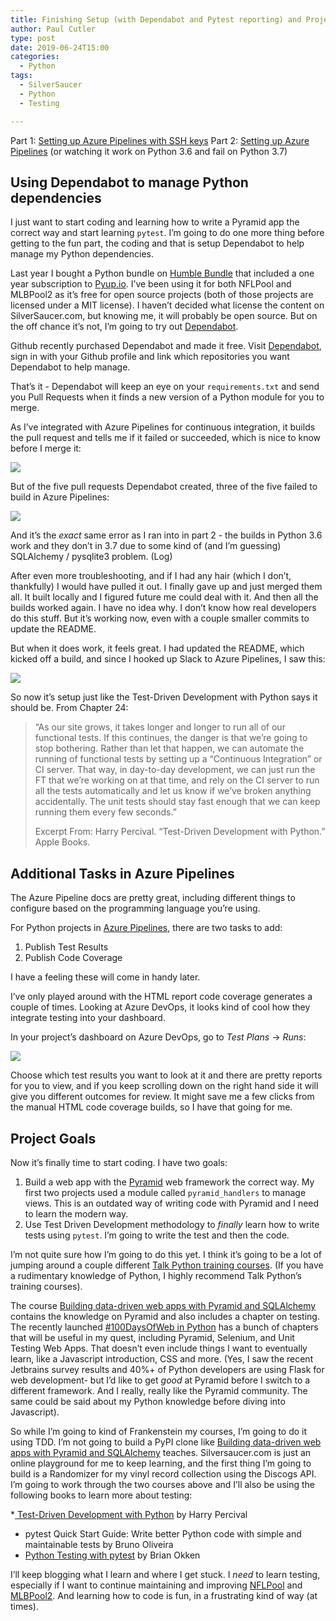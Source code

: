 ```yaml
---
title: Finishing Setup (with Dependabot and Pytest reporting) and Project Goals - Part 3
author: Paul Cutler
type: post
date: 2019-06-24T15:00
categories:
  - Python
tags:
  - SilverSaucer
  - Python
  - Testing

---
```


Part 1: [Setting up Azure Pipelines with SSH keys](https://paulcutler.org/blog/learning-pytest-using-continuous-integration-with-azure-pipelines-or-ssh-key-hell-part-1/)
Part 2: [Setting up Azure Pipelines](https://paulcutler.org/blog/setting-up-azure-pipelines-part-2/) (or watching it work on Python 3.6 and fail on Python 3.7)

## Using Dependabot to manage Python dependencies

I just want to start coding and learning how to write a Pyramid app the correct way and start learning `pytest`.  I’m going to do one more thing before getting to the fun part, the coding and that is setup Dependabot to help manage my Python dependencies.

Last year I bought a Python bundle on [Humble Bundle](https://humblebundle.com) that included a one year subscription to [Pyup.io](https://pyup.io).  I’ve been using it for both NFLPool and MLBPool2 as it’s free for open source projects (both of those projects are licensed under a MIT license).  I haven’t decided what license the content on SilverSaucer.com, but knowing me, it will probably be open source.  But on the off chance it’s not, I’m going to try out [Dependabot](https://dependabot.com/).

Github recently purchased Dependabot and made it free.  Visit [Dependabot](https://dependabot.com/), sign in with your Github profile and link which repositories you want Dependabot to help manage.

That’s it - Dependabot will keep an eye on your `requirements.txt` and send you Pull Requests when it finds a new version of a Python module for you to merge.

As I’ve integrated with Azure Pipelines for continuous integration, it builds the pull request and tells me if it failed or succeeded, which is nice to know before I merge it:

![](Screenshot%202019-06-20%2009.02.44.png)

But of the five pull requests Dependabot created, three of the five failed to build in Azure Pipelines:

![](dependabot-ci-failed.png)

And it’s the *exact* same error as I ran into in part 2 - the builds in Python 3.6 work and they don’t in 3.7 due to some kind of (and I’m guessing) SQLAlchemy / pysqlite3 problem.  (Log)

After even more troubleshooting, and if I had any hair (which I don’t, thankfully) I would have pulled it out.  I finally gave up and just merged them all.  It built locally and I figured future me could deal with it.  And then all the builds worked again.  I have no idea why.  I don’t know how real developers do this stuff.  But it’s working now, even with a couple smaller commits to update the README.

But when it does work, it feels great.  I had updated the README, which kicked off a build, and since I hooked up Slack to Azure Pipelines, I saw this:

![](azure-build-worked.png)

So now it’s setup just like the Test-Driven Development with Python says it should be.  From Chapter 24:

> “As our site grows, it takes longer and longer to run all of our functional tests. If this continues, the danger is that we’re going to stop bothering.
> Rather than let that happen, we can automate the running of functional tests by setting up a “Continuous Integration” or CI server. That way, in day-to-day development, we can just run the FT that we’re working on at that time, and rely on the CI server to run all the tests automatically and let us know if we’ve broken anything accidentally. The unit tests should stay fast enough that we can keep running them every few seconds.”
> 
> Excerpt From: Harry Percival. “Test-Driven Development with Python.” Apple Books. 

## Additional Tasks in Azure Pipelines

The Azure Pipeline docs are pretty great, including different things to configure based on the programming language you’re using.

For Python projects in [Azure Pipelines](https://docs.microsoft.com/en-us/azure/devops/pipelines/languages/python?view=azure-devops), there are two tasks to add:
1. Publish Test Results
2. Publish Code Coverage

I have a feeling these will come in handy later.

I’ve only played around with the HTML report code coverage generates a couple of times.  Looking at Azure DevOps, it looks kind of cool how they integrate testing into your dashboard.

In your project’s dashboard on Azure DevOps, go to *Test Plans* -\> *Runs*:  

![](azure-test-runs.png)

Choose which test results you want to look at it and there are pretty reports for you to view, and if you keep scrolling down on the right hand side it will give you different outcomes for review.  It might save me a few clicks from the manual HTML code coverage builds, so I have that going for me.

## Project Goals

Now it’s finally time to start coding.  I have two goals:

1. Build a web app with the [Pyramid](https://trypyramid.com) web framework the correct way.   My first two projects used a module called `pyramid_handlers` to manage views.  This is an outdated way of writing code with Pyramid and I need to learn the modern way.
2. Use Test Driven Development methodology to *finally* learn how to write tests using `pytest`.  I’m going to write the test and then the code.

I’m not quite sure how I’m going to do this yet.  I think it’s going to be a lot of jumping around a couple different [Talk Python training courses](https://training.talkpython.fm).  (If you have a rudimentary knowledge of Python, I highly recommend Talk Python’s training courses). 

The course [Building data-driven web apps with Pyramid and SQLAlchemy]([https://training.talkpython.fm/courses/details/building-data-driven-web-applications-in-python-with-pyramid-sqlalchemy-and-bootstrap]) contains the knowledge on Pyramid and also includes a chapter on testing.  The recently launched [\#100DaysOfWeb in Python](https://training.talkpython.fm/courses/details/100-days-of-web-in-python) has a bunch of chapters that will be useful in my quest, including Pyramid, Selenium, and Unit Testing Web Apps.  That doesn’t even include things I want to eventually learn, like a Javascript introduction, CSS and more.  (Yes, I saw the recent Jetbrains survey results and 40%+ of Python developers are using Flask for web development- but I’d like to get *good* at Pyramid before I switch to a different framework.  And I really, really like the Pyramid community.  The same could be said about my Python knowledge before diving into Javascript).

So while I’m going to kind of Frankenstein my courses, I’m going to do it using TDD.  I’m not going to build a PyPI clone like [Building data-driven web apps with Pyramid and SQLAlchemy]([https://training.talkpython.fm/courses/details/building-data-driven-web-applications-in-python-with-pyramid-sqlalchemy-and-bootstrap]) teaches.  Silversaucer.com is just an online playground for me to keep learning, and the first thing I’m going to build is a Randomizer for my vinyl record collection using the Discogs API.  I’m going to work through the two courses above and I’ll also be using the following books to learn more about testing:

*[ Test-Driven Development with Python](https://www.obeythetestinggoat.com/) by Harry Percival
* pytest Quick Start Guide: Write better Python code with simple and maintainable tests by Bruno Oliveira
* [Python Testing with pytest](https://pragprog.com/book/bopytest/python-testing-with-pytest) by Brian Okken

I’ll keep blogging what I learn and where I get stuck.   I *need* to learn testing, especially if I want to continue maintaining and improving [NFLPool](https://nflpool.xyz) and [MLBPool2](https://mlbpool2.com).  And learning how to code is fun, in a frustrating kind of way (at times).  


